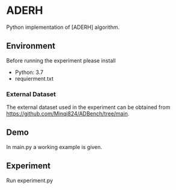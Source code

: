 



# ADERH

 Python implementation of [ADERH] algorithm. 


## Environment

Before running the experiment please install 
- Python: 3.7
-   requierment.txt


### External  Dataset
The external dataset used in the experiment can be obtained from https://github.com/Minqi824/ADBench/tree/main.



## Demo

In main.py a working example is given.


## Experiment

Run experiment.py 
